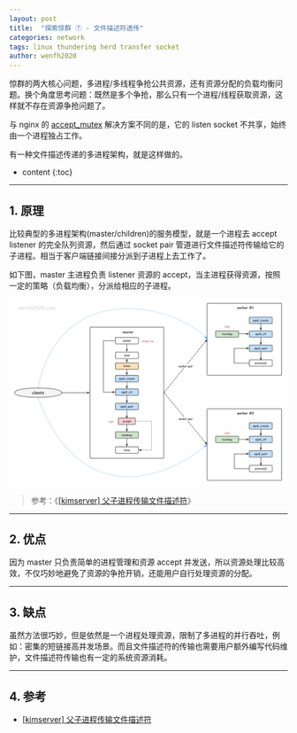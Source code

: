 ```yaml
---
layout: post
title:  "探索惊群 ⑦ - 文件描述符透传"
categories: network
tags: linux thundering herd transfer socket
author: wenfh2020
---
```


惊群的两大核心问题，多进程/多线程争抢公共资源，还有资源分配的负载均衡问题。换个角度思考问题：既然是多个争抢，那么只有一个进程/线程获取资源，这样就不存在资源争抢问题了。

与 nginx 的 [accept_mutex](https://wenfh2020.com/2021/10/10/nginx-thundering-herd-accept-mutex/) 解决方案不同的是，它的 listen socket 不共享，始终由一个进程独占工作。

有一种文件描述传递的多进程架构，就是这样做的。




* content
{:toc}

---

## 1. 原理

比较典型的多进程架构(master/children)的服务模型，就是一个进程去 accept listener 的完全队列资源，然后通过 socket pair 管道进行文件描述符传输给它的子进程。相当于客户端链接间接分派到子进程上去工作了。

如下图，master 主进程负责 listener 资源的 accept，当主进程获得资源，按照一定的策略（负载均衡），分派给相应的子进程。

<div align=center><img src="/images/2021-09-28-14-10-47.png" data-action="zoom"/></div>

> 参考：《[[kimserver] 父子进程传输文件描述符](https://wenfh2020.com/2020/10/23/kimserver-socket-transfer/)》

---

## 2. 优点

因为 master 只负责简单的进程管理和资源 accept 并发送，所以资源处理比较高效，不仅巧妙地避免了资源的争抢开销，还能用户自行处理资源的分配。

---

## 3. 缺点

虽然方法很巧妙，但是依然是一个进程处理资源，限制了多进程的并行吞吐，例如：密集的短链接高并发场景。而且文件描述符的传输也需要用户额外编写代码维护，文件描述符传输也有一定的系统资源消耗。

---

## 4. 参考

* [[kimserver] 父子进程传输文件描述符](https://wenfh2020.com/2020/10/23/kimserver-socket-transfer/)